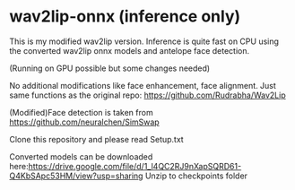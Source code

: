 # wav2lip-onnx (inference only)
This is my modified wav2lip version.
Inference is quite fast on CPU using the converted wav2lip onnx models and antelope face detection.

(Running on GPU possible but some changes needed)

No additional modifications like face enhancement, face alignment.
Just same functions as the original repo: https://github.com/Rudrabha/Wav2Lip

(Modified)Face detection is taken from
https://github.com/neuralchen/SimSwap

Clone this repository and please read Setup.txt

Converted models can be downloaded here:https://drive.google.com/file/d/1_l4QC2RJ9nXapSQRD61-Q4KbSApc53HM/view?usp=sharing
Unzip to checkpoints folder
